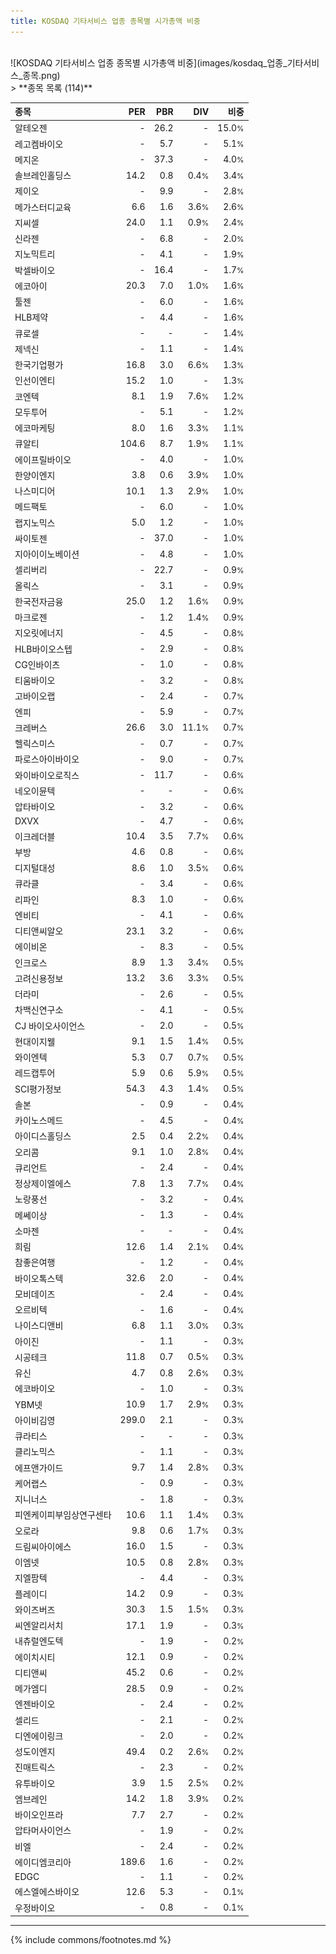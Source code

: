 ```yaml
---
title: KOSDAQ 기타서비스 업종 종목별 시가총액 비중
---
```

<br>
![KOSDAQ 기타서비스 업종 종목별 시가총액 비중](images/kosdaq_업종_기타서비스_종목.png)
<br>
> **종목 목록 (114)**<a id="list"></a>

| **종목** | **PER** | **PBR** | **DIV** | **비중** |
| :------- | ------: | ------: | ------: | -------: |
| 알테오젠 | - | 26.2<small></small> | - | 15.0<small>%</small> |
| 레고켐바이오 | - | 5.7<small></small> | - | 5.1<small>%</small> |
| 메지온 | - | 37.3<small></small> | - | 4.0<small>%</small> |
| 솔브레인홀딩스 | 14.2<small></small> | 0.8<small></small> | 0.4<small>%</small> | 3.4<small>%</small> |
| 제이오 | - | 9.9<small></small> | - | 2.8<small>%</small> |
| 메가스터디교육 | 6.6<small></small> | 1.6<small></small> | 3.6<small>%</small> | 2.6<small>%</small> |
| 지씨셀 | 24.0<small></small> | 1.1<small></small> | 0.9<small>%</small> | 2.4<small>%</small> |
| 신라젠 | - | 6.8<small></small> | - | 2.0<small>%</small> |
| 지노믹트리 | - | 4.1<small></small> | - | 1.9<small>%</small> |
| 박셀바이오 | - | 16.4<small></small> | - | 1.7<small>%</small> |
| 에코아이 | 20.3<small></small> | 7.0<small></small> | 1.0<small>%</small> | 1.6<small>%</small> |
| 툴젠 | - | 6.0<small></small> | - | 1.6<small>%</small> |
| HLB제약 | - | 4.4<small></small> | - | 1.6<small>%</small> |
| 큐로셀 | - | - | - | 1.4<small>%</small> |
| 제넥신 | - | 1.1<small></small> | - | 1.4<small>%</small> |
| 한국기업평가 | 16.8<small></small> | 3.0<small></small> | 6.6<small>%</small> | 1.3<small>%</small> |
| 인선이엔티 | 15.2<small></small> | 1.0<small></small> | - | 1.3<small>%</small> |
| 코엔텍 | 8.1<small></small> | 1.9<small></small> | 7.6<small>%</small> | 1.2<small>%</small> |
| 모두투어 | - | 5.1<small></small> | - | 1.2<small>%</small> |
| 에코마케팅 | 8.0<small></small> | 1.6<small></small> | 3.3<small>%</small> | 1.1<small>%</small> |
| 큐알티 | 104.6<small></small> | 8.7<small></small> | 1.9<small>%</small> | 1.1<small>%</small> |
| 에이프릴바이오 | - | 4.0<small></small> | - | 1.0<small>%</small> |
| 한양이엔지 | 3.8<small></small> | 0.6<small></small> | 3.9<small>%</small> | 1.0<small>%</small> |
| 나스미디어 | 10.1<small></small> | 1.3<small></small> | 2.9<small>%</small> | 1.0<small>%</small> |
| 메드팩토 | - | 6.0<small></small> | - | 1.0<small>%</small> |
| 랩지노믹스 | 5.0<small></small> | 1.2<small></small> | - | 1.0<small>%</small> |
| 싸이토젠 | - | 37.0<small></small> | - | 1.0<small>%</small> |
| 지아이이노베이션 | - | 4.8<small></small> | - | 1.0<small>%</small> |
| 셀리버리 | - | 22.7<small></small> | - | 0.9<small>%</small> |
| 올릭스 | - | 3.1<small></small> | - | 0.9<small>%</small> |
| 한국전자금융 | 25.0<small></small> | 1.2<small></small> | 1.6<small>%</small> | 0.9<small>%</small> |
| 마크로젠 | - | 1.2<small></small> | 1.4<small>%</small> | 0.9<small>%</small> |
| 지오릿에너지 | - | 4.5<small></small> | - | 0.8<small>%</small> |
| HLB바이오스텝 | - | 2.9<small></small> | - | 0.8<small>%</small> |
| CG인바이츠 | - | 1.0<small></small> | - | 0.8<small>%</small> |
| 티움바이오 | - | 3.2<small></small> | - | 0.8<small>%</small> |
| 고바이오랩 | - | 2.4<small></small> | - | 0.7<small>%</small> |
| 엔피 | - | 5.9<small></small> | - | 0.7<small>%</small> |
| 크레버스 | 26.6<small></small> | 3.0<small></small> | 11.1<small>%</small> | 0.7<small>%</small> |
| 헬릭스미스 | - | 0.7<small></small> | - | 0.7<small>%</small> |
| 파로스아이바이오 | - | 9.0<small></small> | - | 0.7<small>%</small> |
| 와이바이오로직스 | - | 11.7<small></small> | - | 0.6<small>%</small> |
| 네오이뮨텍 | - | - | - | 0.6<small>%</small> |
| 압타바이오 | - | 3.2<small></small> | - | 0.6<small>%</small> |
| DXVX | - | 4.7<small></small> | - | 0.6<small>%</small> |
| 이크레더블 | 10.4<small></small> | 3.5<small></small> | 7.7<small>%</small> | 0.6<small>%</small> |
| 부방 | 4.6<small></small> | 0.8<small></small> | - | 0.6<small>%</small> |
| 디지털대성 | 8.6<small></small> | 1.0<small></small> | 3.5<small>%</small> | 0.6<small>%</small> |
| 큐라클 | - | 3.4<small></small> | - | 0.6<small>%</small> |
| 리파인 | 8.3<small></small> | 1.0<small></small> | - | 0.6<small>%</small> |
| 엔비티 | - | 4.1<small></small> | - | 0.6<small>%</small> |
| 디티앤씨알오 | 23.1<small></small> | 3.2<small></small> | - | 0.6<small>%</small> |
| 에이비온 | - | 8.3<small></small> | - | 0.5<small>%</small> |
| 인크로스 | 8.9<small></small> | 1.3<small></small> | 3.4<small>%</small> | 0.5<small>%</small> |
| 고려신용정보 | 13.2<small></small> | 3.6<small></small> | 3.3<small>%</small> | 0.5<small>%</small> |
| 더라미 | - | 2.6<small></small> | - | 0.5<small>%</small> |
| 차백신연구소 | - | 4.1<small></small> | - | 0.5<small>%</small> |
| CJ 바이오사이언스 | - | 2.0<small></small> | - | 0.5<small>%</small> |
| 현대이지웰 | 9.1<small></small> | 1.5<small></small> | 1.4<small>%</small> | 0.5<small>%</small> |
| 와이엔텍 | 5.3<small></small> | 0.7<small></small> | 0.7<small>%</small> | 0.5<small>%</small> |
| 레드캡투어 | 5.9<small></small> | 0.6<small></small> | 5.9<small>%</small> | 0.5<small>%</small> |
| SCI평가정보 | 54.3<small></small> | 4.3<small></small> | 1.4<small>%</small> | 0.5<small>%</small> |
| 솔본 | - | 0.9<small></small> | - | 0.4<small>%</small> |
| 카이노스메드 | - | 4.5<small></small> | - | 0.4<small>%</small> |
| 아이디스홀딩스 | 2.5<small></small> | 0.4<small></small> | 2.2<small>%</small> | 0.4<small>%</small> |
| 오리콤 | 9.1<small></small> | 1.0<small></small> | 2.8<small>%</small> | 0.4<small>%</small> |
| 큐리언트 | - | 2.4<small></small> | - | 0.4<small>%</small> |
| 정상제이엘에스 | 7.8<small></small> | 1.3<small></small> | 7.7<small>%</small> | 0.4<small>%</small> |
| 노랑풍선 | - | 3.2<small></small> | - | 0.4<small>%</small> |
| 메쎄이상 | - | 1.3<small></small> | - | 0.4<small>%</small> |
| 소마젠 | - | - | - | 0.4<small>%</small> |
| 희림 | 12.6<small></small> | 1.4<small></small> | 2.1<small>%</small> | 0.4<small>%</small> |
| 참좋은여행 | - | 1.2<small></small> | - | 0.4<small>%</small> |
| 바이오톡스텍 | 32.6<small></small> | 2.0<small></small> | - | 0.4<small>%</small> |
| 모비데이즈 | - | 2.4<small></small> | - | 0.4<small>%</small> |
| 오르비텍 | - | 1.6<small></small> | - | 0.4<small>%</small> |
| 나이스디앤비 | 6.8<small></small> | 1.1<small></small> | 3.0<small>%</small> | 0.3<small>%</small> |
| 아이진 | - | 1.1<small></small> | - | 0.3<small>%</small> |
| 시공테크 | 11.8<small></small> | 0.7<small></small> | 0.5<small>%</small> | 0.3<small>%</small> |
| 유신 | 4.7<small></small> | 0.8<small></small> | 2.6<small>%</small> | 0.3<small>%</small> |
| 에코바이오 | - | 1.0<small></small> | - | 0.3<small>%</small> |
| YBM넷 | 10.9<small></small> | 1.7<small></small> | 2.9<small>%</small> | 0.3<small>%</small> |
| 아이비김영 | 299.0<small></small> | 2.1<small></small> | - | 0.3<small>%</small> |
| 큐라티스 | - | - | - | 0.3<small>%</small> |
| 클리노믹스 | - | 1.1<small></small> | - | 0.3<small>%</small> |
| 에프앤가이드 | 9.7<small></small> | 1.4<small></small> | 2.8<small>%</small> | 0.3<small>%</small> |
| 케어랩스 | - | 0.9<small></small> | - | 0.3<small>%</small> |
| 지니너스 | - | 1.8<small></small> | - | 0.3<small>%</small> |
| 피엔케이피부임상연구센타 | 10.6<small></small> | 1.1<small></small> | 1.4<small>%</small> | 0.3<small>%</small> |
| 오로라 | 9.8<small></small> | 0.6<small></small> | 1.7<small>%</small> | 0.3<small>%</small> |
| 드림씨아이에스 | 16.0<small></small> | 1.5<small></small> | - | 0.3<small>%</small> |
| 이엠넷 | 10.5<small></small> | 0.8<small></small> | 2.8<small>%</small> | 0.3<small>%</small> |
| 지엘팜텍 | - | 4.4<small></small> | - | 0.3<small>%</small> |
| 플레이디 | 14.2<small></small> | 0.9<small></small> | - | 0.3<small>%</small> |
| 와이즈버즈 | 30.3<small></small> | 1.5<small></small> | 1.5<small>%</small> | 0.3<small>%</small> |
| 씨엔알리서치 | 17.1<small></small> | 1.9<small></small> | - | 0.3<small>%</small> |
| 내츄럴엔도텍 | - | 1.9<small></small> | - | 0.2<small>%</small> |
| 에이치시티 | 12.1<small></small> | 0.9<small></small> | - | 0.2<small>%</small> |
| 디티앤씨 | 45.2<small></small> | 0.6<small></small> | - | 0.2<small>%</small> |
| 메가엠디 | 28.5<small></small> | 0.9<small></small> | - | 0.2<small>%</small> |
| 엔젠바이오 | - | 2.4<small></small> | - | 0.2<small>%</small> |
| 셀리드 | - | 2.1<small></small> | - | 0.2<small>%</small> |
| 디엔에이링크 | - | 2.0<small></small> | - | 0.2<small>%</small> |
| 성도이엔지 | 49.4<small></small> | 0.2<small></small> | 2.6<small>%</small> | 0.2<small>%</small> |
| 진매트릭스 | - | 2.3<small></small> | - | 0.2<small>%</small> |
| 유투바이오 | 3.9<small></small> | 1.5<small></small> | 2.5<small>%</small> | 0.2<small>%</small> |
| 엠브레인 | 14.2<small></small> | 1.8<small></small> | 3.9<small>%</small> | 0.2<small>%</small> |
| 바이오인프라 | 7.7<small></small> | 2.7<small></small> | - | 0.2<small>%</small> |
| 압타머사이언스 | - | 1.9<small></small> | - | 0.2<small>%</small> |
| 비엘 | - | 2.4<small></small> | - | 0.2<small>%</small> |
| 에이디엠코리아 | 189.6<small></small> | 1.6<small></small> | - | 0.2<small>%</small> |
| EDGC | - | 1.1<small></small> | - | 0.2<small>%</small> |
| 에스엘에스바이오 | 12.6<small></small> | 5.3<small></small> | - | 0.1<small>%</small> |
| 우정바이오 | - | 0.8<small></small> | - | 0.1<small>%</small> |

---
{% include commons/footnotes.md %}